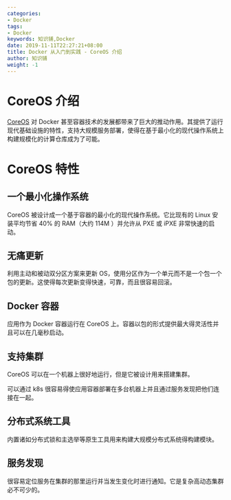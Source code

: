```yaml
---
categories:
- Docker
tags:
- Docker  
keywords: 知识铺,Docker
date: 2019-11-11T22:27:21+08:00
title: Docker 从入门到实践 - CoreOS 介绍
author: 知识铺
weight: -1
---
```


# CoreOS 介绍

[CoreOS](https://coreos.com/) 对 Docker 甚至容器技术的发展都带来了巨大的推动作用。其提供了运行现代基础设施的特性，支持大规模服务部署，使得在基于最小化的现代操作系统上构建规模化的计算仓库成为了可能。

# CoreOS 特性

## 一个最小化操作系统

CoreOS 被设计成一个基于容器的最小化的现代操作系统。它比现有的 Linux 安装平均节省 40% 的 RAM（大约 114M ）并允许从 PXE 或 iPXE 非常快速的启动。

## 无痛更新

利用主动和被动双分区方案来更新 OS，使用分区作为一个单元而不是一个包一个包的更新。这使得每次更新变得快速，可靠，而且很容易回滚。

## Docker 容器

应用作为 Docker 容器运行在 CoreOS 上。容器以包的形式提供最大得灵活性并且可以在几毫秒启动。

## 支持集群

CoreOS 可以在一个机器上很好地运行，但是它被设计用来搭建集群。

可以通过 k8s 很容易得使应用容器部署在多台机器上并且通过服务发现把他们连接在一起。

## 分布式系统工具

内置诸如分布式锁和主选举等原生工具用来构建大规模分布式系统得构建模块。

## 服务发现

很容易定位服务在集群的那里运行并当发生变化时进行通知。它是复杂高动态集群必不可少的。
